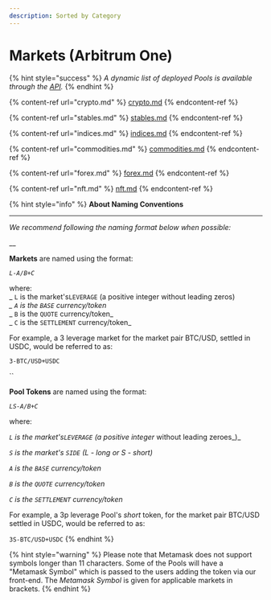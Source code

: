```yaml
---
description: Sorted by Category
---
```


# Markets (Arbitrum One)

{% hint style="success" %}
_A dynamic list of deployed Pools is available through the_ [_API_](https://api.tracer.finance/poolsv2/poolList?network=42161)_._
{% endhint %}

{% content-ref url="crypto.md" %}
[crypto.md](crypto.md)
{% endcontent-ref %}

{% content-ref url="stables.md" %}
[stables.md](stables.md)
{% endcontent-ref %}

{% content-ref url="indices.md" %}
[indices.md](indices.md)
{% endcontent-ref %}

{% content-ref url="commodities.md" %}
[commodities.md](commodities.md)
{% endcontent-ref %}

{% content-ref url="forex.md" %}
[forex.md](forex.md)
{% endcontent-ref %}

{% content-ref url="nft.md" %}
[nft.md](nft.md)
{% endcontent-ref %}

{% hint style="info" %}
**About Naming Conventions**

****

_We recommend following the naming format below when possible:_

__

**Markets** are named using the format:

&#x20;  _`L-A/B+C`_

where:\
&#x20;  _   `L` is the market's`LEVERAGE` (a positive integer without leading zeros)_\
&#x20;  _   `A` is the `BASE` currency/token_\
&#x20;  _   `B` is the `QUOTE` currency/token_\
&#x20;  _   `C` is the `SETTLEMENT` currency/token_

For example, a 3 leverage market for the market pair BTC/USD, settled in USDC, would be referred to as:

&#x20;  `3-BTC/USD+USDC`

``

**Pool Tokens** are named using the format:

&#x20;  _`LS-A/B+C`_

where:

&#x20;  _`L` is the market's`LEVERAGE` (a positive integer_ without leading zeroes_)_

&#x20;  _`S` is the market's `SIDE` (L - long or S - short)_

&#x20;  _`A` is the `BASE` currency/token_

&#x20;  _`B` is the `QUOTE` currency/token_&#x20;

&#x20;  _`C` is the `SETTLEMENT` currency/token_

For example, a 3p leverage Pool's _short_ token, for the market pair BTC/USD settled in USDC, would be referred to as:

&#x20;  `3S-BTC/USD+USDC`
{% endhint %}

{% hint style="warning" %}
Please note that Metamask does not support symbols longer than 11 characters. Some of the Pools will have a "Metamask Symbol" which is passed to the users adding the token via our front-end. The _Metamask Symbol_ is given for applicable markets in brackets.
{% endhint %}
